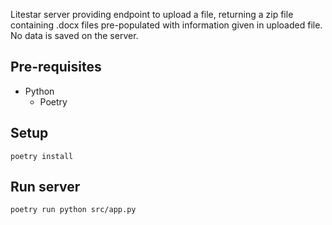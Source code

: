 Litestar server providing endpoint to upload a file, returning a zip file containing .docx files pre-populated with information given in uploaded file. No data is saved on the server.

## Pre-requisites

- Python
    - Poetry

## Setup

`poetry install`

## Run server

`poetry run python src/app.py`